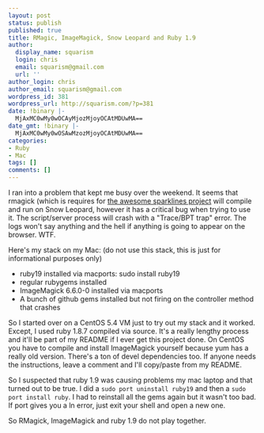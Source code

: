 ```yaml
---
layout: post
status: publish
published: true
title: RMagic, ImageMagick, Snow Leopard and Ruby 1.9
author:
  display_name: squarism
  login: chris
  email: squarism@gmail.com
  url: ''
author_login: chris
author_email: squarism@gmail.com
wordpress_id: 381
wordpress_url: http://squarism.com/?p=381
date: !binary |-
  MjAxMC0wMy0wOCAyMjozMjoyOCAtMDUwMA==
date_gmt: !binary |-
  MjAxMC0wMy0wOSAwMzozMjoyOCAtMDUwMA==
categories:
- Ruby
- Mac
tags: []
comments: []
---
```

<p>I ran into a problem that kept me busy over the weekend.  It seems that rmagick (which is requires for <a href="http://nubyonrails.com/pages/sparklines">the awesome sparklines project</a> will compile and run on Snow Leopard, however it has a critical bug when trying to use it.  The script/server process will crash with a "Trace/BPT trap" error.  The logs won't say anything and the hell if anything is going to appear on the browser.  WTF.</p>
<p>Here's my stack on my Mac: (do not use this stack, this is just for informational purposes only)</p>
<ul>
<li>ruby19 installed via macports: sudo install ruby19</li>
<li>regular rubygems installed</li>
<li>ImageMagick 6.6.0-0 installed via macports</li>
<li>A bunch of github gems installed but not firing on the controller method that crashes</li>
</ul></p>
<p>So I started over on a CentOS 5.4 VM just to try out my stack and it worked.  Except, I used ruby 1.8.7 compiled via source.  It's a really lengthy process and it'll be part of my README if I ever get this project done.  On CentOS you have to compile and install ImageMagick yourself because yum has a really old version.  There's a ton of devel dependencies too.  If anyone needs the instructions, leave a comment and I'll copy/paste from my README.</p>
<p>So I suspected that ruby 1.9 was causing problems my mac laptop and that turned out to be true.  I did a <code>sudo port uninstall ruby19</code> and then a <code>sudo port install ruby</code>.  I had to reinstall all the gems again but it wasn't too bad.  If port gives you a ln error, just exit your shell and open a new one.</p>
<p>So RMagick, ImageMagick and ruby 1.9 do not play together.</p>
